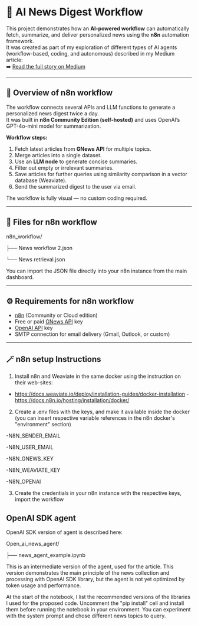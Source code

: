 # 🧠 AI News Digest Workflow

This project demonstrates how an **AI-powered workflow** can automatically fetch, summarize, and deliver personalized news using the **n8n** automation framework.  
It was created as part of my exploration of different types of AI agents (workflow-based, coding, and autonomous) described in my Medium article:  
➡️ [Read the full story on Medium](https://medium.com/@marina.polupanova/three-ways-to-build-ai-agents-and-how-i-put-them-to-the-test-2990914f2922)

---

## 🚀 Overview of n8n workflow

The workflow connects several APIs and LLM functions to generate a personalized news digest twice a day.  
It was built in **n8n Community Edition (self-hosted)** and uses OpenAI’s GPT-4o-mini model for summarization.

**Workflow steps:**
1. Fetch latest articles from **GNews API** for multiple topics.  
2. Merge articles into a single dataset.  
3. Use an **LLM node** to generate concise summaries.  
4. Filter out empty or irrelevant summaries.  
5. Save articles for further queries using similarity comparison in a vector database (Weaviate).  
6. Send the summarized digest to the user via email.  

The workflow is fully visual — no custom coding required.

---

## 🧩 Files for n8n workflow

n8n_workflow/

├── News workflow 2.json 

└── News retrieval.json 


You can import the JSON file directly into your n8n instance from the main dashboard.

---

## ⚙️ Requirements for n8n workflow

- [n8n](https://n8n.io) (Community or Cloud edition)  
- Free or paid [GNews API](https://gnews.io/) key  
- [OpenAI API](https://platform.openai.com/) key  
- SMTP connection for email delivery (Gmail, Outlook, or custom)

---

## 🪄 n8n setup Instructions

1. Install n8n and Weaviate in the same docker using the instruction on their web-sites:
- https://docs.weaviate.io/deploy/installation-guides/docker-installation
-https://docs.n8n.io/hosting/installation/docker/

2. Create a .env files with the keys, and make it available inside the docker (you can insert respective variable references in the n8n docker's "environment" section)

-N8N_SENDER_EMAIL

-N8N_USER_EMAIL

-N8N_GNEWS_KEY

-N8N_WEAVIATE_KEY

-N8N_OPENAI


3. Create the credentials in your n8n instance with the respective keys, import the workflow


## OpenAI SDK agent

OpenAI SDK version of agent is described here:

Open_ai_news_agent/

├── news_agent_example.ipynb 

This is an intermediate version of the agent, used for the article. This version demonstrates the main principle of the news collection and processing with OpenAI SDK library, but the agent is not yet optimized by token usage and performance. 

At the start of the notebook, I list the recommended versions of the libraries I used for the proposed code. Uncomment the "pip install" cell and install them before running the notebook in your environment. 
You can experiment with the system prompt and chose different news topics to query. 


